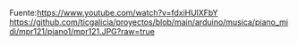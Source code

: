 Fuente:https://www.youtube.com/watch?v=fdxiHUlXFbY
https://github.com/ticgalicia/proyectos/blob/main/arduino/musica/piano_midi/mpr121/piano1/mpr121.JPG?raw=true
